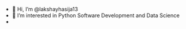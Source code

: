 - 👋 Hi, I’m @lakshayhasija13
- 👀 I’m interested in Python Software Development and Data Science
- <!--
- 📫 How to reach me ...
- 😄 Pronouns: ...
- ⚡ Fun fact: ...
- -->
<!---
lakshayhasija13/lakshayhasija13 is a ✨ special ✨ repository because its `README.md` (this file) appears on your GitHub profile.
You can click the Preview link to take a look at your changes.
--->
